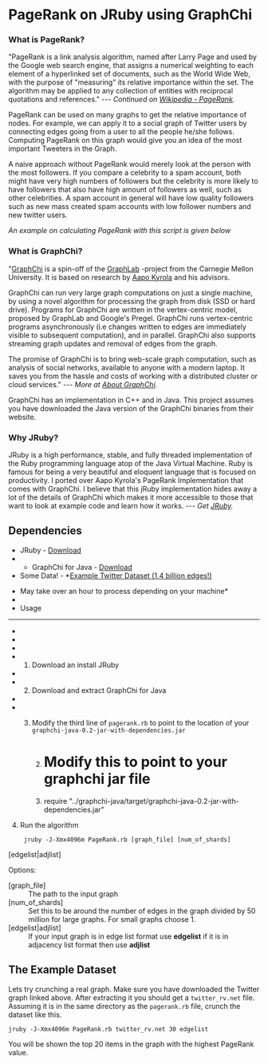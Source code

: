 PageRank on JRuby using GraphChi
================================

### What is PageRank?

"PageRank is a link analysis algorithm, named after Larry Page and used
by the Google web search engine, that assigns a numerical weighting to
each element of a hyperlinked set of documents, such as the World Wide
Web, with the purpose of "measuring" its relative importance within the
set. The algorithm may be applied to any collection of entities with
reciprocal quotations and references." --- *Continued on [Wikipedia -
PageRank](http://en.wikipedia.org/wiki/PageRank).*

PageRank can be used on many graphs to get the relative importance of
nodes. For example, we can apply it to a social graph of Twitter users
by connecting edges going from a user to all the people he/she follows.
Computing PageRank on this graph would give you an idea of the most
important Tweeters in the Graph.

A naive approach without PageRank would merely look at the person with
the most followers. If you compare a celebrity to a spam account, both
might have very high numbers of followers but the celebrity is more
likely to have followers that also have high amount of followers as
well, such as other celebrities. A spam account in general will have low
quality followers such as new mass created spam accounts with low
follower numbers and new twitter users.

*An example on calculating PageRank with this script is given below*
### What is GraphChi?
"[GraphChi](http://graphlab.org/graphchi/) is a spin-off of the
[GraphLab](http://www.graphlab.org) -project from the Carnegie Mellon
University. It is based on research by [Aapo
Kyrola](http://www.cs.cmu.edu/~akyrola/) and his advisors.

GraphChi can run very large graph computations on just a single machine,
by using a novel algorithm for processing the graph from disk (SSD or
hard drive). Programs for GraphChi are written in the vertex-centric
model, proposed by GraphLab and Google's Pregel. GraphChi runs
vertex-centric programs asynchronously (i.e changes written to edges are
immediately visible to subsequent computation), and in parallel.
GraphChi also supports streaming graph updates and removal of edges from
the graph.

The promise of GraphChi is to bring web-scale graph computation, such as
analysis of social networks, available to anyone with a modern laptop.
It saves you from the hassle and costs of working with a distributed
cluster or cloud services." --- *More at [About
GraphChi](http://graphlab.org/graphchi/).*

GraphChi has an implementation in C++ and in Java. This project assumes
you have downloaded the Java version of the GraphChi binaries from their
website.
### Why JRuby?
JRuby is a high performance, stable, and fully threaded implementation
of the Ruby programming language atop of the Java Virtual Machine. Ruby
is famous for being a very beautiful and eloquent language that is
focused on productivity. I ported over Aapo Kyrola's PageRank
Implementation that comes with GraphChi. I believe that this jRuby
implementation hides away a lot of the details of GraphChi which makes
it more accessible to those that want to look at example code and learn
how it works. ---
*Get [JRuby](http://www.jruby.org/).*



Dependencies
-------------------------
* JRuby - [Download](http://jruby.org/)
* * GraphChi for Java -
  [Download](https://code.google.com/p/graphchi-java/)
* Some Data! - *[Example Twitter Dataset (1.4 billion
  edges!)](http://bickson.blogspot.com/2012/03/interesting-twitter-dataset.html)
- May take over an hour to process depending on your machine*
-
- Usage
- ------------------------
-
-
-
- 1.  Download an install JRuby
-
- 2.  Download and extract GraphChi for Java
-
- 3. Modify the third line of `pagerank.rb` to point to the location of
  your `graphchi-java-0.2-jar-with-dependencies.jar`

        2. # Modify this to point to your graphchi jar file
        3. require
"../graphchi-java/target/graphchi-java-0.2-jar-with-dependencies.jar"

4. Run the algorithm

        jruby -J-Xmx4096m PageRank.rb [graph_file] [num_of_shards]
[edgelist|adjlist]

Options:

<dl>
  <dt>[graph_file]</dt>
  <dd>The path to the input graph</dd>
  <dt>[num_of_shards]</dt>
  <dd>Set this to be around the number of edges in the graph divided by
50 million for large graphs. For small graphs choose 1.</dd>
  <dt>[edgelist|adjlist]</dt>
  <dd>If your input graph is in edge list format use <b>edgelist</b> if
it is in adjacency list format then use <b>adjlist</b></dd>
</dl>

The Example Dataset
------------

Lets try crunching a real graph. Make sure you have downloaded the
Twitter graph linked above. After extracting it you should get a
`twitter_rv.net` file. Assuming it is in the same directory as the
`pagerank.rb` file, crunch the dataset like this.

    jruby -J-Xmx4096m PageRank.rb twitter_rv.net 30 edgelist


You will be shown the top 20 items in the graph with the highest
PageRank value.


